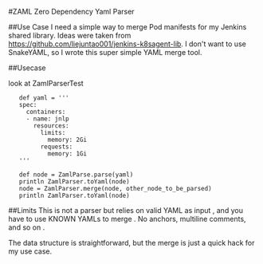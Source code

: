 
#ZAML
Zero Dependency Yaml Parser

##Use Case
I need a simple way to merge Pod manifests for my Jenkins shared library. Ideas were taken from https://github.com/liejuntao001/jenkins-k8sagent-lib. I don't want to use SnakeYAML, so I wrote this super simple YAML merge tool.

##Usecase

look at ZamlParserTest

```
   def yaml = '''
   spec:
     containers:
     - name: jnlp
       resources:
         limits:
           memory: 2Gi
         requests:
           memory: 1Gi
   '''
   
   def node = ZamlParse.parse(yaml)
   println ZamlParser.toYaml(node)
   node = ZamlParser.merge(node, other_node_to_be_parsed)
   println ZamlParser.toYaml(node)
```

     

##Limits
This is not a parser but relies on valid YAML as input , and you have to use KNOWN YAMLs to merge .
No anchors, multiline comments, and so on .

The data structure is straightforward, but the merge is just a quick hack for my use case.

